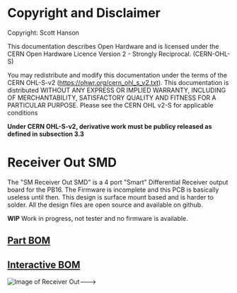 # Copyright and Disclaimer
Copyright: Scott Hanson

This documentation describes Open Hardware and is licensed under the CERN Open Hardware Licence Version 2 - Strongly Reciprocal. (CERN-OHL-S)

You may redistribute and modify this documentation under the terms of the CERN OHL-S-v2 (https://ohwr.org/cern_ohl_s_v2.txt). This documentation is distributed WITHOUT ANY EXPRESS OR IMPLIED WARRANTY, INCLUDING OF MERCHANTABILITY, SATISFACTORY QUALITY AND FITNESS FOR A PARTICULAR PURPOSE. Please see the CERN OHL v2-S for applicable conditions

**Under CERN OHL-S-v2, derivative work must be publicy released as defined in subsection 3.3**

# Receiver Out SMD

The "SM Receiver Out SMD" is a 4 port "Smart" Differential Receiver output board for the PB16. The Firmware is incomplete and this PCB is basically useless until then. This design is surface mount based and is harder to solder. All the design files are open source and available on github.

**WIP** Work in progress, not tester and no firmware is available.

<!---To order PCBs upload the gerber.zip file to jlcpcb.com. Enable the SMD service, 'Receiver_Out_SMD.csv' is the SMD BOM and 'Receiver_Out-all-pos.csv' is the SMD CPL position file.
--->
## [Part BOM](https://github.com/computergeek1507/PB_16/raw/master/SM_Receiver_Out_SMD/Receiver_Out_BOM.ods)

## [Interactive BOM](https://computergeek1507.github.io/PB_16/SM_Receiver_Out_SMD/bom/ibom)

![Image of Receiver Out](https://github.com/computergeek1507/PB_16/raw/master/SM_Receiver_Out_SMD/Receiver_Out.png)--->

